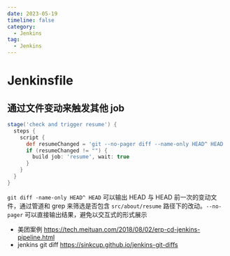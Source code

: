 ```yaml
---
date: 2023-05-19
timeline: false
category:
  - Jenkins
tag:
  - Jenkins
---
```


# Jenkinsfile

## 通过文件变动来触发其他 job

```groovy
stage('check and trigger resume') {
  steps {
    script {
      def resumeChanged = 'git --no-pager diff --name-only HEAD^ HEAD | grep -q "src/about/resume/"'
      if (resumeChanged != "") {
        build job: 'resume', wait: true
      }
    }
  }
}
```

`git diff -name-only HEAD^ HEAD` 可以输出 HEAD 与 HEAD 前一次的变动文件，通过管道和 grep 来筛选是否包含 `src/about/resume` 路径下的改动。`--no-pager` 可以直接输出结果，避免以交互式的形式展示


- 美团案例 https://tech.meituan.com/2018/08/02/erp-cd-jenkins-pipeline.html
- jenkins git diff https://sinkcup.github.io/jenkins-git-diffs